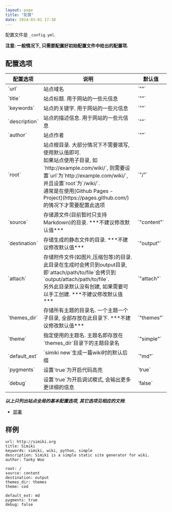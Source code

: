 ```yaml
---
layout: page
title: "配置"
date: 2014-03-01 17:38
---
```


配置文件是 `_config.yml`.

**注意: 一般情况下, 只需要配置好初始配置文件中给出的配置项.**

## 配置选项 ##

<table class="table table-bordered table-hover" markdown="1">
  <thead>
    <tr>
      <th>配置选项</th>
      <th>说明</th>
      <th>默认值</th>
    </tr>
  </thead>
  <tbody>
  <tr>
    <td>`url`</td>
    <td>站点域名</td>
    <td>`""`</td>
  </tr>
  <tr>
    <td>`title`</td>
    <td>站点标题. 用于网站的一些元信息</td>
    <td>`""`</td>
  </tr>
  <tr>
    <td>`keywords`</td>
    <td>站点的关键字. 用于网站的一些元信息</td>
    <td>`""`</td>
  </tr>
  <tr>
    <td>`description`</td>
    <td>站点的描述信息. 用于网站的一些元信息</td>
    <td>`""`</td>
  </tr>
  <tr>
    <td>`author`</td>
    <td>站点作者</td>
    <td>`""`</td>
  </tr>
  <tr>
    <td>`root`</td>
    <td>
    站点根目录. 大部分情况下不需要填写, 使用默认值即可.<br />如果站点使用子目录, 如`http://example.com/wiki/`, 则需要设置`url`为`http://example.com/wiki/`, 并且设置`root`为`/wiki/`.<br />通常是在使用[Github Pages - Project](https://pages.github.com/)的情况下才需要配置此选项</td>
    <td>`"/"`</td>
  </tr>
  <tr>
    <td>`source`</td>
    <td>存储源文件(目前暂时只支持Markdown)的目录. ***不建议修改默认值***</td>
    <td>`"content"`</td>
  </tr>
  <tr>
    <td>`destination`</td>
    <td>存储生成的静态文件的目录. ***不建议修改默认值***</td>
    <td>`"output"`</td>
  </tr>
  <tr>
    <td>`attach`</td>
    <td>存储附件文件(如图片,压缩包等)的目录.<br />此目录在生成时会拷贝到output目录, 即`attach/path/to/file`会拷贝到`output/attach/path/to/file`.<br />另外此目录默认没有创建, 如果需要可以手工创建. ***不建议修改默认值***</td>
    <td>`"attach"`</td>
  </tr>
  <tr>
    <td>`themes_dir`</td>
    <td>存储所有主题的目录名. 一个主题一个子目录, 全部存放在此目录下. ***不建议修改默认值***</td>
    <td>`"themes"`</td>
  </tr>
  <tr>
    <td>`theme`</td>
    <td>指定使用的主题名. 主题名即存放在`themes_dir`目录下的主题目录名</td>
    <td>`"simple"`</td>
  </tr>
  <tr>
    <td>`default_ext`</td>
    <td>`simiki new`生成一篇wiki时的默认后缀</td>
    <td>`"md"`</td>
  </tr>
  <tr>
    <td>`pygments`</td>
    <td>设置`true`为开启代码高亮</td>
    <td>`true`</td>
  </tr>
  <tr>
    <td>`debug`</td>
    <td>设置`true`为开启调试模式, 会输出更多更详细的信息</td>
    <td>`false`</td>
  </tr>
  </tbody>
</table>

***以上只列出站点全局的基本配置选项, 其它选项见相应的文档***:

* [部署](/zh-docs/deploy.html)


## 样例 ##

	url: http://simiki.org
	title: Simiki
	keywords: simiki, wiki, python, simple
	description: Simiki is a simple static site generator for wiki.
	author: Tanky Woo

	root: /
	source: content
	destination: output
	themes_dir: themes
	theme: cod
	
	default_ext: md
	pygments: true
	debug: false
